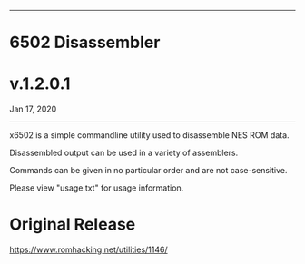 ------------------------

# 6502 Disassembler

# v.1.2.0.1
Jan 17, 2020

------------------------

x6502 is a simple commandline utility used to disassemble NES ROM data.

Disassembled output can be used in a variety of assemblers.

Commands can be given in no particular order and are not case-sensitive.

Please view "usage.txt" for usage information.

# Original Release
https://www.romhacking.net/utilities/1146/
